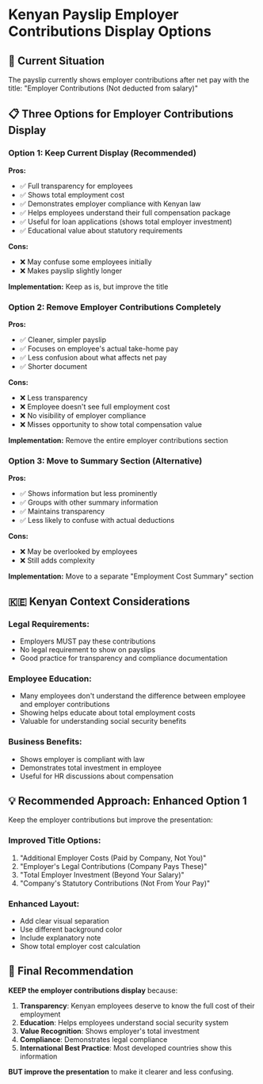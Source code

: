 # Kenyan Payslip Employer Contributions Display Options

## 🎯 Current Situation
The payslip currently shows employer contributions after net pay with the title:
"Employer Contributions (Not deducted from salary)"

## 📋 Three Options for Employer Contributions Display

### **Option 1: Keep Current Display (Recommended)**
**Pros:**
- ✅ Full transparency for employees
- ✅ Shows total employment cost
- ✅ Demonstrates employer compliance with Kenyan law
- ✅ Helps employees understand their full compensation package
- ✅ Useful for loan applications (shows total employer investment)
- ✅ Educational value about statutory requirements

**Cons:**
- ❌ May confuse some employees initially
- ❌ Makes payslip slightly longer

**Implementation:** Keep as is, but improve the title

### **Option 2: Remove Employer Contributions Completely**
**Pros:**
- ✅ Cleaner, simpler payslip
- ✅ Focuses on employee's actual take-home pay
- ✅ Less confusion about what affects net pay
- ✅ Shorter document

**Cons:**
- ❌ Less transparency
- ❌ Employee doesn't see full employment cost
- ❌ No visibility of employer compliance
- ❌ Misses opportunity to show total compensation value

**Implementation:** Remove the entire employer contributions section

### **Option 3: Move to Summary Section (Alternative)**
**Pros:**
- ✅ Shows information but less prominently
- ✅ Groups with other summary information
- ✅ Maintains transparency
- ✅ Less likely to confuse with actual deductions

**Cons:**
- ❌ May be overlooked by employees
- ❌ Still adds complexity

**Implementation:** Move to a separate "Employment Cost Summary" section

## 🇰🇪 Kenyan Context Considerations

### **Legal Requirements:**
- Employers MUST pay these contributions
- No legal requirement to show on payslips
- Good practice for transparency and compliance documentation

### **Employee Education:**
- Many employees don't understand the difference between employee and employer contributions
- Showing helps educate about total employment costs
- Valuable for understanding social security benefits

### **Business Benefits:**
- Shows employer is compliant with law
- Demonstrates total investment in employee
- Useful for HR discussions about compensation

## 💡 Recommended Approach: Enhanced Option 1

Keep the employer contributions but improve the presentation:

### **Improved Title Options:**
1. "Additional Employer Costs (Paid by Company, Not You)"
2. "Employer's Legal Contributions (Company Pays These)"
3. "Total Employer Investment (Beyond Your Salary)"
4. "Company's Statutory Contributions (Not From Your Pay)"

### **Enhanced Layout:**
- Add clear visual separation
- Use different background color
- Include explanatory note
- Show total employer cost calculation

## 🎯 Final Recommendation

**KEEP the employer contributions display** because:

1. **Transparency**: Kenyan employees deserve to know the full cost of their employment
2. **Education**: Helps employees understand social security system
3. **Value Recognition**: Shows employer's total investment
4. **Compliance**: Demonstrates legal compliance
5. **International Best Practice**: Most developed countries show this information

**BUT improve the presentation** to make it clearer and less confusing.
